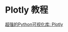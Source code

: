 # Plotly 教程


<seealso>
<category ref="ref_docs">
    <a href="https://mp.weixin.qq.com/s/gJsqsF1-0LaNZmDP4CwJeg">超强的Python可视化库: Plotly</a>
</category>
<category ref="ref_github">
</category>
<category ref="ref_issues">
</category>
<category ref="ref_hf">
</category>
<category ref="ref_ms">
</category>
</seealso>